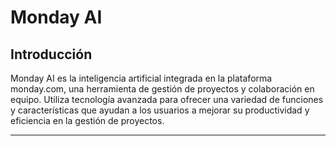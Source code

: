 # Monday AI 

## Introducción 

Monday AI es la inteligencia artificial integrada en la plataforma monday.com, una herramienta de gestión de proyectos y colaboración en equipo.
Utiliza tecnología avanzada para ofrecer una variedad de funciones y características que ayudan a los usuarios a mejorar su productividad y eficiencia en la gestión de proyectos.

---
